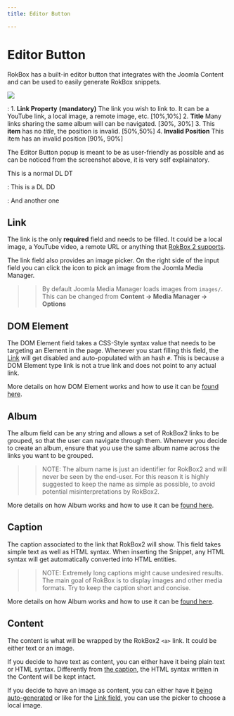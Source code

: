 ```yaml
---
title: Editor Button

---
```


Editor Button
=============
RokBox has a built-in editor button that integrates with the Joomla Content and can be used to easily generate RokBox snippets.

![][rokbox2-editor-button]

:   1. **Link Property** **(mandatory)** The link you wish to link to. It can be a YouTube link, a local image, a remote image, etc. [10%,10%]
    2. **Title** Many links sharing the same album will can be navigated. [30%, 30%]
    3. This **item** has no _title_, the position is invalid. [50%,50%]
    4. **Invalid Position** This item has an invalid position [90%, 90%]

The Editor Button popup is meant to be as user-friendly as possible and as can be noticed from the screenshot above, it is very self explainatory.

This is a normal DL DT

:    This is a DL DD

:    And another one


Link
----
The link is the only __required__ field and needs to be filled. It could be a local image, a YouTube video, a remote URL or anything that [RokBox 2 supports][key-features].

The link field also provides an image picker. On the right side of the input field you can click the icon to pick an image from the Joomla Media Manager.

>> By default Joomla Media Manager loads images from `images/`. This can be changed from **Content -> Media Manager -> Options**


DOM Element
-----------
The DOM Element field takes a CSS-Style syntax value that needs to be targeting an Element in the page. Whenever you start filling this field, the [Link][link] will get disabled and auto-populated with an hash `#`.
This is because a DOM Element type link is not a true link and does not point to any actual link.

More details on how DOM Element works and how to use it can be [found here][data-rokbox-element].


Album
-----
The album field can be any string and allows a set of RokBox2 links to be grouped, so that the user can navigate through them. Whenever you decide to create an album, ensure that you use the same album name across the links you want to be grouped.

>> NOTE: The album name is just an identifier for RokBox2 and will never be seen by the end-user. For this reason it is highly suggested to keep the name as simple as possible, to avoid potential misinterpretations by RokBox2.

More details on how Album works and how to use it can be [found here][data-rokbox-album].


Caption
-------
The caption associated to the link that RokBox2 will show. This field takes simple text as well as HTML syntax. When inserting the Snippet, any HTML syntax will get automatically converted into HTML entities.

>> NOTE: Extremely long captions might cause undesired results. The main goal of RokBox is to display images and other media formats. Try to keep the caption short and concise.

More details on how Album works and how to use it can be [found here][data-rokbox-caption].


Content
-------
The content is what will be wrapped by the RokBox2 `<a>` link. It could be either text or an image.

If you decide to have text as content, you can either have it being plain text or HTML syntax. Differently from [the caption][caption], the HTML syntax written in the Content will be kept intact.

If you decide to have an image as content, you can either have it [being auto-generated][data-rokbox-generate-thumbnail] or like for the [Link field][link], you can use the picker to choose a local image.




[key-features]: INDEX.md#key-features
[link]: #link
[caption]: #caption
[data-rokbox-element]: how_to_use.md#data-rokbox-element
[data-rokbox-album]: how_to_use.md#data-rokbox-album
[data-rokbox-caption]: how_to_use.md#data-rokbox-caption
[data-rokbox-generate-thumbnail]: how_to_use.md#data-rokbox-generate-thumbnail

[rokbox2-editor-button]: assets/rokbox2-editor-button.png
